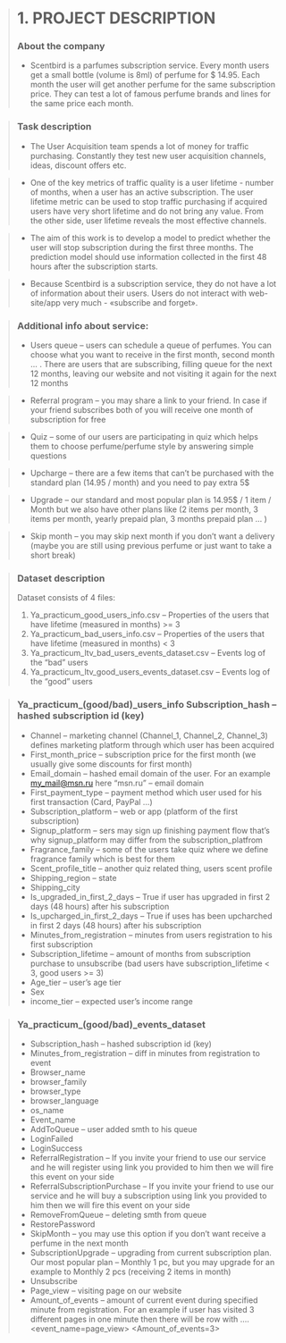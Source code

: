 > # 1. PROJECT DESCRIPTION
> ### About the company
> * Scentbird is a parfumes subscription service. Every month users get a small bottle (volume is 8ml) of perfume for $ 14.95. Each month the user will get another perfume for the same subscription price. They can test a lot of famous perfume brands and lines for the same price each month.

> ###  Task description
> * The User Acquisition team spends a lot of money for traffic purchasing. Constantly they test new user acquisition channels, ideas, discount offers etc.

> * One of the key metrics of traffic quality is a user lifetime - number of months, when a user has an active subscription. The user lifetime metric can be used to stop traffic purchasing if acquired users have very short lifetime and do not bring any value. From the other side, user lifetime reveals the most effective channels.

> * The aim of this work is to develop a model to predict whether the user will stop subscription during the first three months. The prediction model should use information collected in the first 48 hours after the subscription starts.

> * Because Scentbird is a subscription service, they do not have a lot of information about their users. Users do not interact with web-site/app very much - «subscribe and forget».

> ### Additional info about service:
> * Users queue – users can schedule a queue of perfumes. You can choose what you want to receive in the first month, second month … . There are users that are subscribing, filling queue for the next 12 months, leaving our website and not visiting it again for the next 12 months

> * Referral program – you may share a link to your friend. In case if your friend subscribes both of you will receive one month of subscription for free

> * Quiz – some of our users are participating in quiz which helps them to choose perfume/perfume style by answering simple questions

> * Upcharge – there are a few items that can’t be purchased with the standard plan (14.95 / month) and you need to pay extra 5$

> * Upgrade – our standard and most popular plan is 14.95$ / 1 item / Month but we also have other plans like (2 items per month, 3 items per month, yearly prepaid plan, 3 months prepaid plan … )

> * Skip month – you may skip next month if you don’t want a delivery (maybe you are still using previous perfume or just want to take a short break)

> ### Dataset description
> Dataset consists of 4 files:
> 1. Ya_practicum_good_users_info.csv – Properties of the users that have lifetime (measured in months) >= 3
> 1. Ya_practicum_bad_users_info.csv – Properties of the users that have lifetime (measured in months) < 3
> 1. Ya_practicum_ltv_bad_users_events_dataset.csv – Events log of the “bad” users
> 1. Ya_practicum_ltv_good_users_events_dataset.csv – Events log of the “good” users

> ### Ya_practicum_(good/bad)_users_info Subscription_hash – hashed subscription id (key)
> * Channel – marketing channel (Channel_1, Channel_2, Channel_3) defines marketing platform through which user has been acquired
> * First_month_price – subscription price for the first month (we usually give some discounts for first month)
> * Email_domain – hashed email domain of the user. For an example my_mail@msn.ru here “msn.ru” – email domain
> * First_payment_type – payment method which user used for his first transaction (Card, PayPal …)
> * Subscription_platform – web or app (platform of the first subscription)
> * Signup_platform – sers may sign up finishing payment flow that’s why signup_platform may differ from the subscription_platfrom
> * Fragrance_family – some of the users take quiz where we define fragrance family which is best for them
> * Scent_profile_title – another quiz related thing, users scent profile
> * Shipping_region – state
> * Shipping_city
> * Is_upgraded_in_first_2_days – True if user has upgraded in first 2 days (48 hours) after his subscription
> * Is_upcharged_in_first_2_days – True if uses has been upcharched in first 2 days (48 hours) after his subscription
> * Minutes_from_registration – minutes from users registration to his first subscription
> * Subscription_lifetime – amount of months from subscription purchase to unsubscribe (bad users have subscription_lifetime < 3, good users >= 3)
> * Age_tier – user’s age tier
> * Sex
> * income_tier – expected user’s income range

> ### Ya_practicum_(good/bad)_events_dataset
> * Subscription_hash – hashed subscription id (key)
> * Minutes_from_registration – diff in minutes from registration to event
> * Browser_name
> * browser_family
> * browser_type
> * browser_language
> * os_name
> * Event_name
> * AddToQueue – user added smth to his queue
> * LoginFailed
> * LoginSuccess
> * ReferralRegistration – If you invite your friend to use our service and he will register using link you provided to him then we will fire this event on your side
> * ReferralSubscriptionPurchase – If you invite your friend to use our service and he will buy a subscription using link you provided to him then we will fire this event on your side
> * RemoveFromQueue – deleting smth from queue
> * RestorePassword
> * SkipMonth – you may use this option if you don’t want receive a perfume in the next month
> * SubscriptionUpgrade – upgrading from current subscription plan. Our most popular plan – Monthly 1 pc, but you may upgrade for an example to Monthly 2 pcs (receiving 2 items in month)
> * Unsubscribe
> * Page_view – visiting page on our website
> * Amount_of_events – amount of current event during specified minute from registration. For an example if user has visited 3 different pages in one minute then there will be row with ....<event_name=page_view> <Amount_of_events=3>
